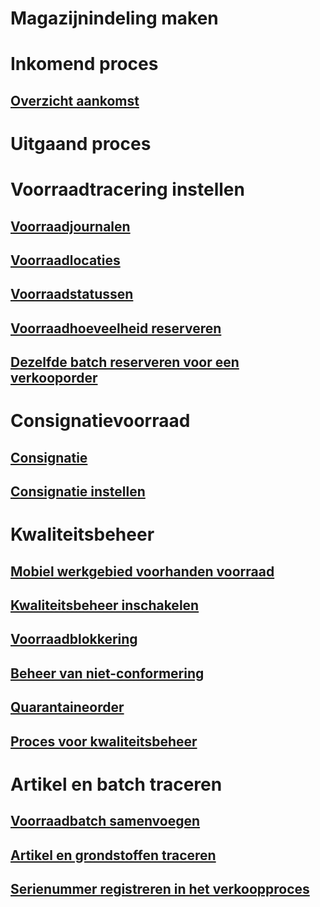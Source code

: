 # Magazijnindeling maken
# Inkomend proces
## [Overzicht aankomst](arrival-overview.md)
# Uitgaand proces
# Voorraadtracering instellen
## [Voorraadjournalen](inventory-journals.md)
## [Voorraadlocaties](inventory-locations.md)
## [Voorraadstatussen](inventory-statuses.md)
## [Voorraadhoeveelheid reserveren](reserve-inventory-quantities.md)
## [Dezelfde batch reserveren voor een verkooporder](../sales-marketing/reserve-same-batch-sales-order.md)
# Consignatievoorraad
## [Consignatie](consignment.md)
## [Consignatie instellen](set-up-consignment.md)
# Kwaliteitsbeheer
## [Mobiel werkgebied voorhanden voorraad](inventory-on-hand-mobile-workspace.md)
## [Kwaliteitsbeheer inschakelen](enable-quality-management.md)
## [Voorraadblokkering](inventory-blocking.md)
## [Beheer van niet-conformering](enable-nonconformance-management.md)
## [Quarantaineorder](quarantine-orders.md)
## [Proces voor kwaliteitsbeheer](quality-management-processes.md)
# Artikel en batch traceren
## [Voorraadbatch samenvoegen](merge-inventory-batches.md)
## [Artikel en grondstoffen traceren](trace-items-raw-materials-inventory-production-sales.md)
## [Serienummer registreren in het verkoopproces](../sales-marketing/register-serial-numbers-sales-process.md)

